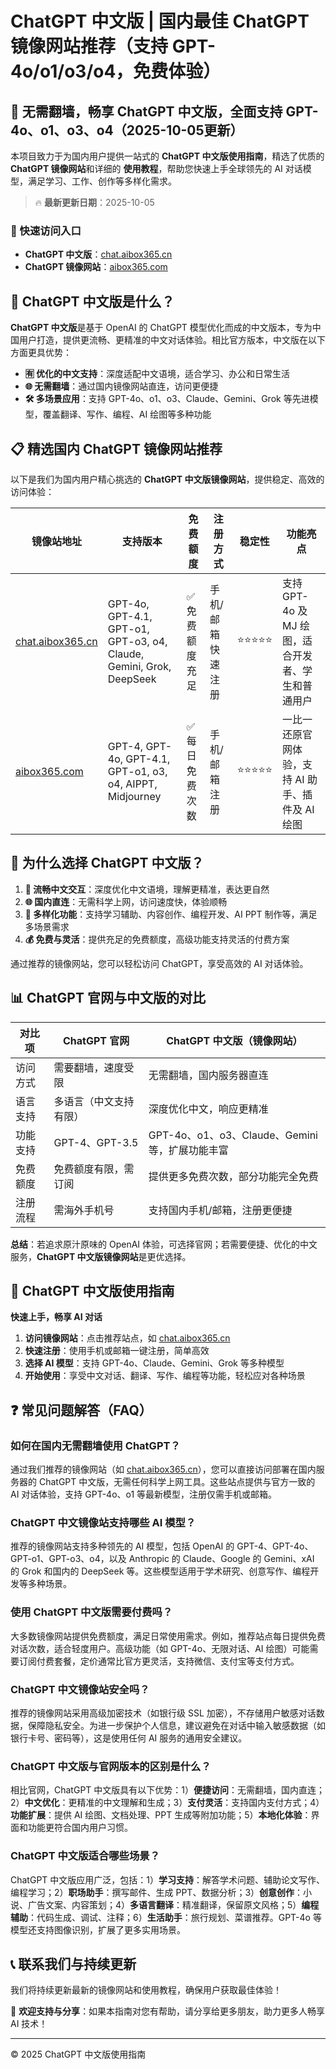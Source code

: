 # ChatGPT 中文版 | 国内最佳 ChatGPT 镜像网站推荐（支持 GPT-4o/o1/o3/o4，免费体验）

## 📢 无需翻墙，畅享 ChatGPT 中文版，全面支持 GPT-4o、o1、o3、o4（2025-10-05更新）

本项目致力于为国内用户提供一站式的 **ChatGPT 中文版使用指南**，精选了优质的 **ChatGPT 镜像网站**和详细的 **使用教程**，帮助您快速上手全球领先的 AI 对话模型，满足学习、工作、创作等多样化需求。

> 🔥 **最新更新日期**：2025-10-05

### 🚀 快速访问入口

- **ChatGPT 中文版**：[chat.aibox365.cn](https://chat.aibox365.cn)
- **ChatGPT 镜像网站**：[aibox365.com](https://aibox365.com)

## 🤔 ChatGPT 中文版是什么？

**ChatGPT 中文版**是基于 OpenAI 的 ChatGPT 模型优化而成的中文版本，专为中国用户打造，提供更流畅、更精准的中文对话体验。相比官方版本，中文版在以下方面更具优势：

- **🈶 优化的中文支持**：深度适配中文语境，适合学习、办公和日常生活
- **🌐 无需翻墙**：通过国内镜像网站直连，访问更便捷
- **🛠️ 多场景应用**：支持 GPT-4o、o1、o3、Claude、Gemini、Grok 等先进模型，覆盖翻译、写作、编程、AI 绘图等多种功能

## 📋 精选国内 ChatGPT 镜像网站推荐

以下是我们为国内用户精心挑选的 **ChatGPT 中文版镜像网站**，提供稳定、高效的访问体验：

| 镜像站地址 | 支持版本 | 免费额度 | 注册方式 | 稳定性 | 功能亮点 |
|------------|----------|----------|----------|--------|----------|
| [chat.aibox365.cn](https://chat.aibox365.cn) | GPT-4o, GPT-4.1, GPT-o1, GPT-o3, o4, Claude, Gemini, Grok, DeepSeek | ✅ 免费额度充足 | 手机/邮箱快速注册 | ⭐⭐⭐⭐⭐ | 支持 GPT-4o 及 MJ 绘图，适合开发者、学生和普通用户 |
| [aibox365.com](https://aibox365.com) | GPT-4, GPT-4o, GPT-4.1, GPT-o1, o3, o4, AIPPT, Midjourney | ✅ 每日免费次数 | 手机/邮箱注册 | ⭐⭐⭐⭐⭐ | 一比一还原官网体验，支持 AI 助手、插件及 AI 绘图 |

## 🌟 为什么选择 ChatGPT 中文版？

1. **📝 流畅中文交互**：深度优化中文语境，理解更精准，表达更自然
2. **🌐 国内直连**：无需科学上网，访问速度快，体验顺畅
3. **🎯 多样化功能**：支持学习辅助、内容创作、编程开发、AI PPT 制作等，满足多场景需求
4. **💰 免费与灵活**：提供充足的免费额度，高级功能支持灵活的付费方案

通过推荐的镜像网站，您可以轻松访问 ChatGPT，享受高效的 AI 对话体验。

## 📊 ChatGPT 官网与中文版的对比

| 对比项 | ChatGPT 官网 | ChatGPT 中文版（镜像网站） |
|--------|--------------|----------------------------|
| 访问方式 | 需要翻墙，速度受限 | 无需翻墙，国内服务器直连 |
| 语言支持 | 多语言（中文支持有限） | 深度优化中文，响应更精准 |
| 功能支持 | GPT-4、GPT-3.5 | GPT-4o、o1、o3、Claude、Gemini 等，扩展功能丰富 |
| 免费额度 | 免费额度有限，需订阅 | 提供更多免费次数，部分功能完全免费 |
| 注册流程 | 需海外手机号 | 支持国内手机/邮箱，注册更便捷 |

**总结**：若追求原汁原味的 OpenAI 体验，可选择官网；若需要便捷、优化的中文服务，**ChatGPT 中文版镜像网站**是更优选择。

## 📝 ChatGPT 中文版使用指南

**快速上手，畅享 AI 对话**

1. **访问镜像网站**：点击推荐站点，如 [chat.aibox365.cn](https://chat.aibox365.cn)
2. **快速注册**：使用手机或邮箱一键注册，简单高效
3. **选择 AI 模型**：支持 GPT-4o、Claude、Gemini、Grok 等多种模型
4. **开始使用**：享受中文对话、翻译、写作、编程等功能，轻松应对各种场景

## ❓ 常见问题解答（FAQ）

### 如何在国内无需翻墙使用 ChatGPT？

通过我们推荐的镜像网站（如 [chat.aibox365.cn](https://chat.aibox365.cn)），您可以直接访问部署在国内服务器的 ChatGPT 中文版，无需任何科学上网工具。这些站点提供与官方一致的 AI 对话体验，支持 GPT-4o、o1 等最新模型，注册仅需手机或邮箱。

### ChatGPT 中文镜像站支持哪些 AI 模型？

推荐的镜像网站支持多种领先的 AI 模型，包括 OpenAI 的 GPT-4、GPT-4o、GPT-o1、GPT-o3、o4，以及 Anthropic 的 Claude、Google 的 Gemini、xAI 的 Grok 和国内的 DeepSeek 等。这些模型适用于学术研究、创意写作、编程开发等多种场景。

### 使用 ChatGPT 中文版需要付费吗？

大多数镜像网站提供免费额度，满足日常使用需求。例如，推荐站点每日提供免费对话次数，适合轻度用户。高级功能（如 GPT-4o、无限对话、AI 绘图）可能需要订阅付费套餐，定价通常比官方更灵活，支持微信、支付宝等支付方式。

### ChatGPT 中文镜像站安全吗？

推荐的镜像网站采用高级加密技术（如银行级 SSL 加密），不存储用户敏感对话数据，保障隐私安全。为进一步保护个人信息，建议避免在对话中输入敏感数据（如银行卡号、密码等），这是使用任何 AI 服务的通用安全建议。

### ChatGPT 中文版与官网版本的区别是什么？

相比官网，ChatGPT 中文版具有以下优势：1）**便捷访问**：无需翻墙，国内直连；2）**中文优化**：更精准的中文理解和生成；3）**支付灵活**：支持国内支付方式；4）**功能扩展**：提供 AI 绘图、文档处理、PPT 生成等附加功能；5）**本地化体验**：界面和功能更符合国内用户习惯。

### ChatGPT 中文版适合哪些场景？

ChatGPT 中文版应用广泛，包括：1）**学习支持**：解答学术问题、辅助论文写作、编程学习；2）**职场助手**：撰写邮件、生成 PPT、数据分析；3）**创意创作**：小说、广告文案、内容策划；4）**多语言翻译**：精准翻译，保留原文风格；5）**编程辅助**：代码生成、调试、注释；6）**生活助手**：旅行规划、菜谱推荐。GPT-4o 等模型还支持图像识别，扩展了更多实用场景。

## 📞 联系我们与持续更新

我们将持续更新最新的镜像网站和使用教程，确保用户获取最佳体验！

🌟 **欢迎支持与分享**：如果本指南对您有帮助，请分享给更多朋友，助力更多人畅享 AI 技术！

---

© 2025 ChatGPT 中文版使用指南
